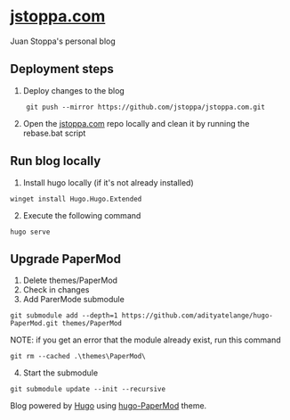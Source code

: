 # [jstoppa.com](http://jstoppa.com/)

Juan Stoppa's personal blog

## Deployment steps

1. Deploy changes to the blog

```
    git push --mirror https://github.com/jstoppa/jstoppa.com.git
```

2. Open the [jstoppa.com](https://github.com/jstoppa/jstoppa.com) repo locally and clean it by running the rebase.bat script

## Run blog locally

1. Install hugo locally (if it's not already installed)

```
winget install Hugo.Hugo.Extended
```

2. Execute the following command

```
hugo serve
```

## Upgrade PaperMod

1. Delete themes/PaperMod
2. Check in changes
3. Add ParerMode submodule

```
git submodule add --depth=1 https://github.com/adityatelange/hugo-PaperMod.git themes/PaperMod
```

NOTE: if you get an error that the module already exist, run this command

```
git rm --cached .\themes\PaperMod\
```

4. Start the submodule

```
git submodule update --init --recursive
```

Blog powered by [Hugo](https://gohugo.io/) using [hugo-PaperMod](https://github.com/adityatelange/hugo-PaperMod) theme.
